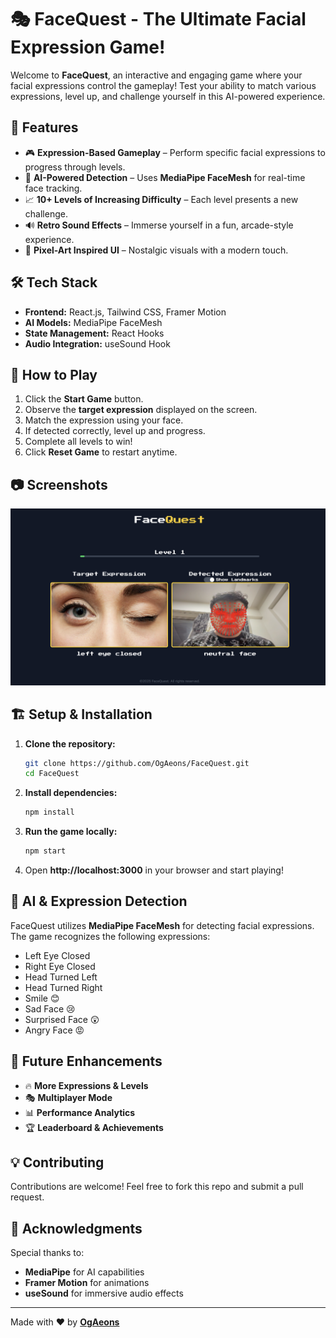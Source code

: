 # 🎭 FaceQuest - The Ultimate Facial Expression Game!

Welcome to **FaceQuest**, an interactive and engaging game where your facial expressions control the gameplay! Test your ability to match various expressions, level up, and challenge yourself in this AI-powered experience.

## 🚀 Features
- 🎮 **Expression-Based Gameplay** – Perform specific facial expressions to progress through levels.
- 🧠 **AI-Powered Detection** – Uses **MediaPipe FaceMesh** for real-time face tracking.
- 📈 **10+ Levels of Increasing Difficulty** – Each level presents a new challenge.
- 🔊 **Retro Sound Effects** – Immerse yourself in a fun, arcade-style experience.
- 🎨 **Pixel-Art Inspired UI** – Nostalgic visuals with a modern touch.
<!-- - 🎯 **Dynamic Feedback** – Tracks accuracy, score, and progression. -->
<!-- - 🔄 **Game Reset Feature** – Restart anytime and improve your performance. -->

## 🛠️ Tech Stack
- **Frontend:** React.js, Tailwind CSS, Framer Motion
- **AI Models:** MediaPipe FaceMesh
- **State Management:** React Hooks
- **Audio Integration:** useSound Hook

## 🎯 How to Play
1. Click the **Start Game** button.
2. Observe the **target expression** displayed on the screen.
3. Match the expression using your face.
4. If detected correctly, level up and progress.
5. Complete all levels to win!
6. Click **Reset Game** to restart anytime.

## 📷 Screenshots
![Game Interface](./public/screenshots/image.png)

## 🏗️ Setup & Installation
1. **Clone the repository:**
   ```sh
   git clone https://github.com/OgAeons/FaceQuest.git
   cd FaceQuest
   ```
2. **Install dependencies:**
   ```sh
   npm install
   ```
3. **Run the game locally:**
   ```sh
   npm start
   ```
4. Open **http://localhost:3000** in your browser and start playing!

## 🤖 AI & Expression Detection
FaceQuest utilizes **MediaPipe FaceMesh** for detecting facial expressions. The game recognizes the following expressions:
- Left Eye Closed
- Right Eye Closed
- Head Turned Left
- Head Turned Right
- Smile 😊
- Sad Face 😢
- Surprised Face 😲
- Angry Face 😡

## 📌 Future Enhancements
- 🔥 **More Expressions & Levels**
- 🎭 **Multiplayer Mode**
- 📊 **Performance Analytics**
- 🏆 **Leaderboard & Achievements**

## 💡 Contributing
Contributions are welcome! Feel free to fork this repo and submit a pull request.

## 🌟 Acknowledgments
Special thanks to:
- **MediaPipe** for AI capabilities
- **Framer Motion** for animations
- **useSound** for immersive audio effects

---
Made with ❤️ by **[OgAeons](https://github.com/OgAeons)**


